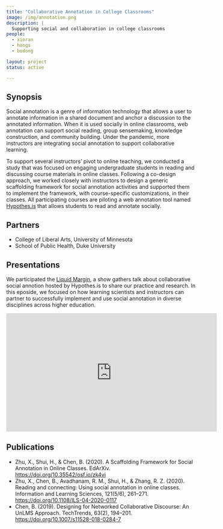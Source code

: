 ```yaml
---
title: "Collaborative Annotation in College Classrooms"
image: /img/annotation.png
description: |
  Supporting social and collaboration in college classrooms
people:
  - xinran
  - hongs
  - bodong

layout: project
status: active

---
```


## Synopsis

Social annotation is a genre of information technology that allows a user to annotate information in a shared document and anchor a discussion to the annotated information. When it is used socially in online classrooms, web annotation can support social reading, group sensemaking, knowledge construction, and community building. Under the pandemic, more instructors are integrating social annotation to support collaborative learning. 

To support several instructors’ pivot to online teaching, we conducted a study that was focused on engaging undergraduate students in reading and discussing course materials in online classes. Following a co-design approach, we worked closely with instructors to design a generic scaffolding framework for social annotation activities and supported them to implement the framework, with course-specific customizations, in their classes. All participating courses are piloting a web annotation tool named [Hypothes.is](https://web.hypothes.is/) that allows students to read and annotate socially. 


## Partners

- College of Liberal Arts, University of Minnesota
- School of Public Health, Duke University

## Presentations
We participated the [Liquid Margin](https://web.hypothes.is/liquid-margins/), a show gathers talk about collaborative social annotion hosted by Hypothes.is to share our practice and research. In this eposide, we focused on how learning scientists and instructors can partner to successfully implement and use social annotation in diverse disciplines across higher education.
<iframe width="560" height="315" src="https://www.youtube.com/embed/ut25Dm4eNhk?list=PLmuJEyeapl2ceOSuvT83CwGuJ64ceMaqp" frameborder="0" allow="autoplay; encrypted-media" allowfullscreen></iframe>

## Publications

- Zhu, X., Shui, H., & Chen, B. (2020). A Scaffolding Framework for Social Annotation in Online Classes. EdArXiv. https://doi.org/10.35542/osf.io/zk4vj
- Zhu, X., Chen, B., Avadhanam, R. M., Shui, H., & Zhang, R. Z. (2020). Reading and connecting: Using social annotation in online classes. Information and Learning Sciences, 121(5/6), 261–271. https://doi.org/10.1108/ILS-04-2020-0117
- Chen, B. (2019). Designing for Networked Collaborative Discourse: An UnLMS Approach. TechTrends, 63(2), 194–201. https://doi.org/10.1007/s11528-018-0284-7

